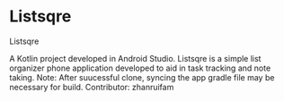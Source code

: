# Listsqre
Listsqre

A Kotlin project developed in Android Studio.
Listsqre is a simple list organizer phone application developed to aid in task tracking and note taking.
Note: After suucessful clone, syncing the app gradle file may be necessary for build.
Contributor: zhanruifam
